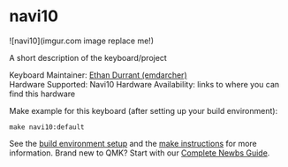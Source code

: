 # navi10

![navi10](imgur.com image replace me!)

A short description of the keyboard/project

Keyboard Maintainer: [Ethan Durrant (emdarcher)](https://github.com/emdarcher)  
Hardware Supported: Navi10
Hardware Availability: links to where you can find this hardware

Make example for this keyboard (after setting up your build environment):

    make navi10:default

See the [build environment setup](https://docs.qmk.fm/#/getting_started_build_tools) and the [make instructions](https://docs.qmk.fm/#/getting_started_make_guide) for more information. Brand new to QMK? Start with our [Complete Newbs Guide](https://docs.qmk.fm/#/newbs).
